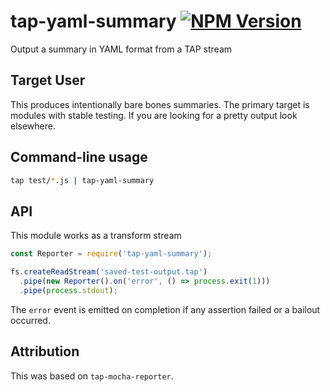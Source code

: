 # tap-yaml-summary [![NPM Version][npm-image]][npm-url]

Output a summary in YAML format from a TAP stream

## Target User

This produces intentionally bare bones summaries.  The primary target is modules
with stable testing.  If you are looking for a pretty output look elsewhere.

## Command-line usage

```sh
tap test/*.js | tap-yaml-summary
```

## API

This module works as a transform stream

```js
const Reporter = require('tap-yaml-summary');

fs.createReadStream('saved-test-output.tap')
  .pipe(new Reporter().on('error', () => process.exit(1)))
  .pipe(process.stdout);
```

The `error` event is emitted on completion if any assertion failed or a bailout occurred.

## Attribution

This was based on `tap-mocha-reporter`.

[npm-image]: https://img.shields.io/npm/v/tap-yaml-summary.svg
[npm-url]: https://npmjs.org/package/tap-yaml-summary
